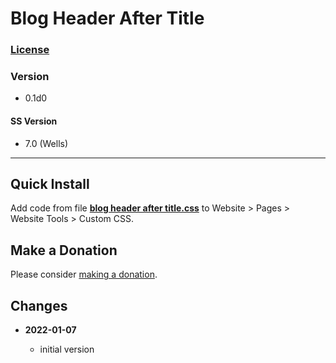 # Blog Header After Title

### [License][99]

### Version

  * 0.1d0

#### SS Version

  * 7.0 (Wells)

---

## Quick Install

Add code from file
**[blog header after title.css](blog%20header%20after%20title.css#L1)**
to Website > Pages > Website Tools > Custom CSS.

## Make a Donation

Please consider [making a donation](https://github.com/tomsWebConsulting/twcsl#make-a-donation).

## Changes

<!--* **2021-08-03**

  * added support for v7.0 Brine template family and Adirondack template
  * bumped version to 1.1
  -->
* **2022-01-07**

  * initial version

[99]: https://github.com/tomsWebConsulting/twcsl/blob/main/LICENSE.txt#L1
